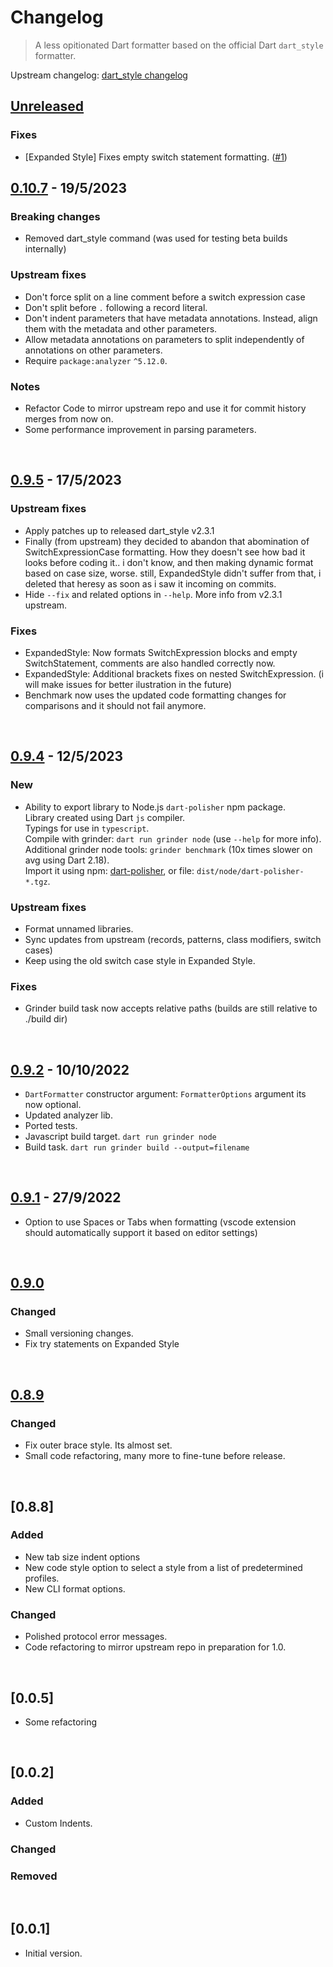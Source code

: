 # Changelog
>A less opitionated Dart formatter based on the official Dart `dart_style` formatter.

Upstream changelog: [dart_style changelog](https://github.com/dart-lang/dart_style/blob/main/CHANGELOG.md)

## [Unreleased]

### Fixes
- [Expanded Style] Fixes empty switch statement formatting. ([#1](https://github.com/xnfo-dart/dart_polisher/issues/1))

## [0.10.7] - 19/5/2023

### Breaking changes
- Removed dart_style command (was used for testing beta builds internally)

### Upstream fixes
- Don't force split on a line comment before a switch expression case
- Don't split before `.` following a record literal.
- Don't indent parameters that have metadata annotations. Instead, align them
  with the metadata and other parameters.
- Allow metadata annotations on parameters to split independently of annotations
  on other parameters.
- Require `package:analyzer` `^5.12.0`.

### Notes
- Refactor Code to mirror upstream repo and use it for commit history merges from now on.
- Some performance improvement in parsing parameters.

<br>

## [0.9.5] - 17/5/2023

### Upstream fixes
- Apply patches up to released dart_style v2.3.1
- Finally (from upstream) they decided to abandon that abomination of SwitchExpressionCase formatting.
How they doesn't see how bad it looks before coding it.. i don't know, and then making dynamic format based on case size, worse.
still, ExpandedStyle didn't suffer from that, i deleted that heresy as soon as i saw it incoming on commits.
- Hide `--fix` and related options in `--help`. More info from v2.3.1 upstream.

### Fixes
- ExpandedStyle: Now formats SwitchExpression blocks and empty SwitchStatement, comments are also handled correctly now.
- ExpandedStyle: Additional brackets fixes on nested SwitchExpression. (i will make issues for better ilustration in the future)
- Benchmark now uses the updated code formatting changes for comparisons and it should not fail anymore.

<br>

## [0.9.4] - 12/5/2023

### New
- Ability to export library to Node.js `dart-polisher` npm package.  
Library created using Dart `js` compiler.  
Typings for use in `typescript`.  
Compile with grinder: `dart run grinder node` (use `--help` for more info).  
Additional grinder node tools: `grinder benchmark` (10x times slower on avg using Dart 2.18).  
Import it using npm: [dart-polisher](https://www.npmjs.com/package/dart-polisher), or file: `dist/node/dart-polisher-*.tgz`.

### Upstream fixes
- Format unnamed libraries.
- Sync updates from upstream (records, patterns, class modifiers, switch cases)
- Keep using the old switch case style in Expanded Style.

### Fixes
- Grinder build task now accepts relative paths (builds are still relative to ./build dir)

<br>

## [0.9.2] - 10/10/2022
- `DartFormatter` constructor argument: `FormatterOptions` argument its now optional.
- Updated analyzer lib.
- Ported tests.
- Javascript build target. `dart run grinder node`
- Build task. `dart run grinder build --output=filename`

<br>

## [0.9.1] - 27/9/2022
- Option to use Spaces or Tabs when formatting (vscode extension should automatically support it based on editor settings)

<br>

## [0.9.0]
### Changed
- Small versioning changes.
- Fix try statements on Expanded Style

<br>

## [0.8.9]
### Changed
- Fix outer brace style. Its almost set.
- Small code refactoring, many more to fine-tune before release.

<br>

## [0.8.8]
### Added
- New tab size indent options
- New code style option to select a style from a list of predetermined profiles.
- New CLI format options.

### Changed
- Polished protocol error messages.
- Code refactoring to mirror upstream repo in preparation for 1.0.

<br>

## [0.0.5]
- Some refactoring

<br>

## [0.0.2]
### Added
- Custom Indents.
### Changed
### Removed

<br>

## [0.0.1]
- Initial version.


[Unreleased]: https://github.com/xnfo-dart/dart-polisher/compare/v0.10.7...HEAD
[0.10.7]: https://github.com/xnfo-dart/dart-polisher/releases/tag/v0.10.7
[0.9.5]: https://github.com/xnfo-dart/dart-polisher/releases/tag/v0.9.5
[0.9.4]: https://github.com/xnfo-dart/dart-polisher/releases/tag/v0.9.4
[0.9.2]: https://github.com/xnfo-dart/dart-polisher/releases/tag/v0.9.2
[0.9.1]: https://github.com/xnfo-dart/dart-polisher/releases/tag/v0.9.1
[0.9.0]: https://github.com/xnfo-dart/dart-polisher/releases/tag/v0.9.0
[0.8.9]: https://github.com/xnfo-dart/dart-polisher/releases/tag/v0.8.9